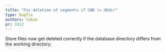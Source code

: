 ```yaml
---
title: "Fix deletion of segments if CWD != dbdir"
type: bugfix
authors: tobim
pr: 1912
---
```


Store files now get deleted correctly if the database directory differs from the
working directory.
